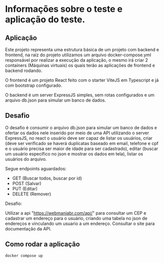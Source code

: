 # Informações sobre o teste e aplicação do teste.

## Aplicação

Este projeto representa uma estrutura básica de um projeto com backend e frontend, na raíz do projeto utilizamos um arquivo docker-compose.yml responsável por realizar a execução da aplicação, o mesmo irá criar 2 containers (Máquinas virtuais) os quais terão as aplicações de frontend e backend rodando. 

O frontend é um projeto React feito com o starter ViteJS em Typescript e já com bootstrap configurado.

O backend é um server ExpressJS simples, sem rotas configurados e um arquivo db.json para simular um banco de dados.

## Desafio

O desafio é consumir o arquivo db.json para simular um banco de dados e ofertar os dados nele inserido por meio de uma API utilizando o server ExpressJS, no react o usuário deve ser capaz de listar os usuários, criar (deve ser verificado se haverá duplicatas baseado em email, telefone e cpf e o usuário precisa ser maior de idade para ser cadastrado), editar (buscar um usuário específico no json e mostrar os dados em tela), listar os usuários do arquivo.

Segue endpoints aguardados:

- GET (Buscar todos, buscar por id)
- POST (Salvar)
- PUT (Editar)
- DELETE (Remover)

Desafio:

Utilizar a api "https://webmaniabr.com/api/" para consultar um CEP e cadastrar um endereço para o usuário, criando uma tabela no json de endereços e vinculando um usuario a um endereço. Consultar o site para documentação da API.

## Como rodar a aplicação
```
docker compose up    
```
